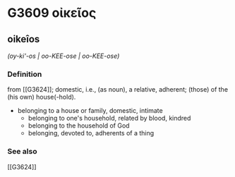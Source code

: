 # G3609 οἰκεῖος

## oikeîos

_(oy-ki'-os | oo-KEE-ose | oo-KEE-ose)_

### Definition

from [[G3624]]; domestic, i.e., (as noun), a relative, adherent; (those) of the (his own) house(-hold).

- belonging to a house or family, domestic, intimate
  - belonging to one's household, related by blood, kindred
  - belonging to the household of God
  - belonging, devoted to, adherents of a thing

### See also

[[G3624]]

